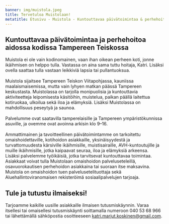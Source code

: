 ```yaml
---
banner: img/muistola.jpeg
title: Tervetuloa Muistolaan!
metatitle: Etusivu - Muistola - Kuntouttavaa päivätoimintaa & perhehoitoa Tampereella
---
```


## Kuntouttavaa päivätoimintaa ja perhehoitoa aidossa kodissa Tampereen Teiskossa

Muistola ei ole vain kodinomainen, vaan ihan oikean perheen koti, jonne ikäihmisen on helppo tulla. Vastassa on aina sama tuttu hoitaja, Katri. Lisäksi ovella saattaa tulla vastaan leikkiviä lapsia tai pullantuoksua.<br><br>
Muistola sijaitsee Tampereen Teiskon Viitapohjassa, kauniissa maalaismaisemissa, mutta vain lyhyen matkan päässä Tampereen keskustasta. Muistolassa on tarjolla monipuolisia ja kuntouttavia aktiviteetteja leipomisesta käsitöihin, muistelua, paikan päällä laitettua kotiruokaa, ulkoilua sekä iloa ja elämyksiä. Lisäksi Muistolassa on mahdollisuus peseytyä ja saunoa.<br><br>
Palvelumme ovat saatavilla tamperelaisille ja Tampereen ympäristökunnissa asuville, ja ovemme ovat avoinna arkisin klo 9–16.<br><br>
Ammattimainen ja tavoitteellinen päivätoimintamme on tarkoitettu omaishoidettaville, kotihoidon asiakkaille, yksinäisyydestä ja turvattomuudesta kärsiville ikäihmisille, muistisairaille, AVH-kuntoutujille ja muille ikäihmisille, jotka kaipaavat seuraa, iloa ja elämyksiä arkeensa. Lisäksi palvelemme työikäisiä, jotka tarvitsevat kuntouttavaa toimintaa. Asiakkaat voivat tulla Muistolaan omaishoidon palveluseteleillä, osavuorokautisen perhehoidon asiakkaina tai suoraan itse maksavina. Muistola on omaishoidon tuen palvelusetelituottaja sekä Aluehallintoviranomaisen rekisteröimä sosiaalipalvelujen tarjoaja.

## Tule ja tutustu ilmaiseksi!

Tarjoamme kaikille uusille asiakkaille ilmaisen tutusmiskäynnin. Varaa itsellesi tai omaisellesi tutusmiskäynti soittamalla numeroon 040 53 68 966 tai lähettämällä sähköpostia osoitteeseen katri.marjut.koskinen@gmail.com.
